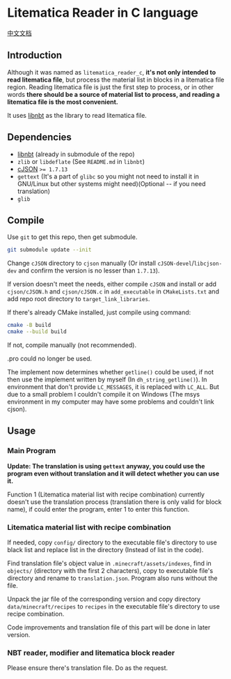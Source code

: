 # Litematica Reader in C language

[中文文档](README_zh.md)

## Introduction

Although it was named as `litematica_reader_c`, **it's not only intended to read litematica file**, but process the material list in blocks in a litematica file region. Reading litematica file is just the first step to process, or in other words **there should be a source of material list to process, and reading a litematica file is the most convenient.**

It uses [libnbt](https://github.com/djytw/libnbt) as the library to read litematica file.

## Dependencies

- [libnbt](https://github.com/djytw/libnbt) (already in submodule of the repo)
- `zlib` or `libdeflate` (See `README.md` in `libnbt`)
- [cJSON](https://github.com/DaveGamble/cJSON) `>= 1.7.13`
- `gettext` (It's a part of `glibc` so you might not need to install it in GNU/Linux but other systems might need)(Optional -- if you need translation)
- `glib`

## Compile

Use `git` to get this repo, then get submodule.

```bash
git submodule update --init
```

Change `cJSON` directory to `cjson` manually (Or install `cJSON-devel`/`libcjson-dev` and confirm the version is no lesser than `1.7.13`).

If version doesn't meet the needs, either compile `cJSON` and install or add `cjson/cJSON.h` and `cjson/cJSON.c` in `add_executable` in `CMakeLists.txt` and add repo root directory to `target_link_libraries`.

If there's already CMake installed, just compile using command:

```bash
cmake -B build
cmake --build build
```

If not, compile manually (not recommended).

.pro could no longer be used.

The implement now determines whether `getline()` could be used, if not then use the implement written by myself (In `dh_string_getline()`). In environment that don't provide `LC_MESSAGES`, it is replaced with `LC_ALL`. But due to a small problem I couldn't compile it on Windows (The msys environment in my computer may have some problems and couldn't link cjson).

## Usage

### Main Program

**Update: The translation is using `gettext` anyway, you could use the program even without translation and it will detect whether you can use it.**

Function 1 (Litematica material list with recipe combination) currently doesn't use the translation process (translation there is only valid for block name), if could enter the program, enter 1 to enter this function.

### Litematica material list with recipe combination

If needed, copy `config/` directory to the executable file's directory to use black list and replace list in the directory (Instead of list in the code).

Find translation file's object value in `.minecraft/assets/indexes`, find in `objects/` (directory with the first 2 characters), copy to executable file's directory and rename to `translation.json`. Program also runs without the file.

Unpack the jar file of the corresponding version and copy directory `data/minecraft/recipes` to `recipes` in the executable file's directory to use recipe combination.

Code improvements and translation file of this part will be done in later version.

### NBT reader, modifier and litematica block reader

Please ensure there's translation file. Do as the request.
